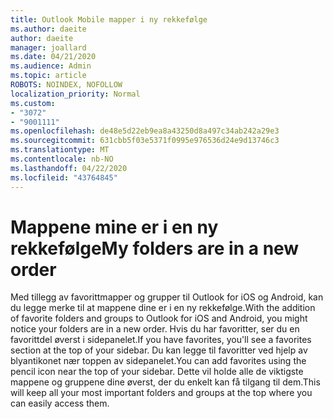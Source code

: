 ```yaml
---
title: Outlook Mobile mapper i ny rekkefølge
ms.author: daeite
author: daeite
manager: joallard
ms.date: 04/21/2020
ms.audience: Admin
ms.topic: article
ROBOTS: NOINDEX, NOFOLLOW
localization_priority: Normal
ms.custom:
- "3072"
- "9001111"
ms.openlocfilehash: de48e5d22eb9ea8a43250d8a497c34ab242a29e3
ms.sourcegitcommit: 631cbb5f03e5371f0995e976536d24e9d13746c3
ms.translationtype: MT
ms.contentlocale: nb-NO
ms.lasthandoff: 04/22/2020
ms.locfileid: "43764845"
---
```

# <a name="my-folders-are-in-a-new-order"></a><span data-ttu-id="c1543-102">Mappene mine er i en ny rekkefølge</span><span class="sxs-lookup"><span data-stu-id="c1543-102">My folders are in a new order</span></span>

<span data-ttu-id="c1543-103">Med tillegg av favorittmapper og grupper til Outlook for iOS og Android, kan du legge merke til at mappene dine er i en ny rekkefølge.</span><span class="sxs-lookup"><span data-stu-id="c1543-103">With the addition of favorite folders and groups to Outlook for iOS and Android, you might notice your folders are in a new order.</span></span> <span data-ttu-id="c1543-104">Hvis du har favoritter, ser du en favorittdel øverst i sidepanelet.</span><span class="sxs-lookup"><span data-stu-id="c1543-104">If you have favorites, you'll see a favorites section at the top of your sidebar.</span></span> <span data-ttu-id="c1543-105">Du kan legge til favoritter ved hjelp av blyantikonet nær toppen av sidepanelet.</span><span class="sxs-lookup"><span data-stu-id="c1543-105">You can add favorites using the pencil icon near the top of your sidebar.</span></span> <span data-ttu-id="c1543-106">Dette vil holde alle de viktigste mappene og gruppene dine øverst, der du enkelt kan få tilgang til dem.</span><span class="sxs-lookup"><span data-stu-id="c1543-106">This will keep all your most important folders and groups at the top where you can easily access them.</span></span>